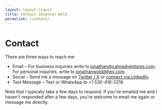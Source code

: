 ```yaml
---
layout: layout.liquid
title: Contact Jonathan Wold
permalink: /contact/
---
```


# Contact

There are three ways to reach me:

* Email – For business inquiries write to <a href="mailto:jonathan@calmadventures.com">jonathan@calmadventures.com</a>. For personal inquiries, write to <a href="mailto:jonathanwold@hey.com">jonathanwold@hey.com</a>.
* Social – Send me a message on <a href="https://x.com/sirjonathan">Twitter / X</a> or <a href="https://www.linkedin.com/in/jonathanwold/">connect via LinkedIn</a>.
* Text Message – Text or WhatsApp to +1 530-416-2216.

Note that I typically take a few days to respond. If you've emailed me and I haven't responded after a few days, you're welcome to email me again or message me directly.
